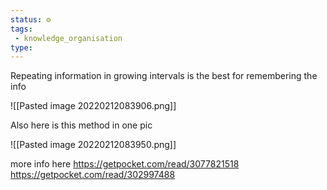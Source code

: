 ```yaml
---
status: ⚙️
tags:
 - knowledge_organisation 
type: 
---
```



Repeating information in growing intervals is the best for remembering the info

![[Pasted image 20220212083906.png]]

Also here is this method in one pic

![[Pasted image 20220212083950.png]]

more info here
https://getpocket.com/read/3077821518
https://getpocket.com/read/302997488